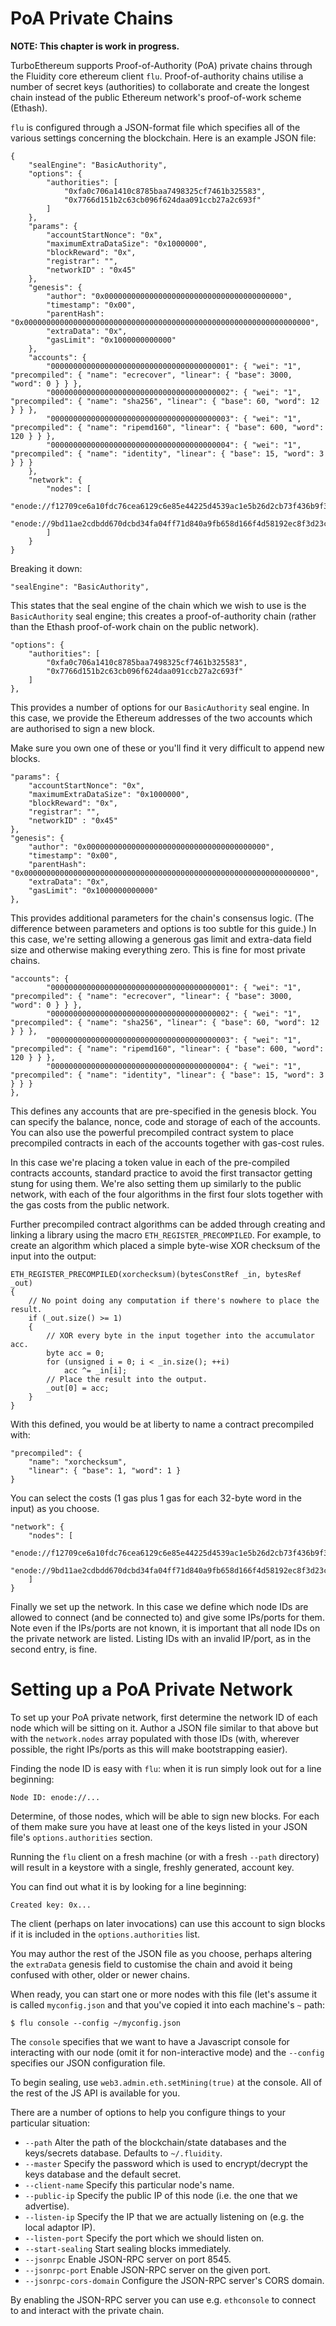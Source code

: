 # PoA Private Chains

**NOTE: This chapter is work in progress.**

TurboEthereum supports Proof-of-Authority (PoA) private chains through the Fluidity core ethereum client `flu`. Proof-of-authority chains utilise a number of secret keys (authorities) to collaborate and create the longest chain instead of the public Ethereum network's proof-of-work scheme (Ethash).

`flu` is configured through a JSON-format file which specifies all of the various settings concerning the blockchain. Here is an example JSON file:

```
{
	"sealEngine": "BasicAuthority",
	"options": {
		"authorities": [
			"0xfa0c706a1410c8785baa7498325cf7461b325583",
			"0x7766d151b2c63cb096f624daa091ccb27a2c693f"
		]
	},
	"params": {
		"accountStartNonce": "0x",
		"maximumExtraDataSize": "0x1000000",
		"blockReward": "0x",
		"registrar": "",
		"networkID" : "0x45"
	},
	"genesis": {
		"author": "0x0000000000000000000000000000000000000000",
		"timestamp": "0x00",
		"parentHash": "0x0000000000000000000000000000000000000000000000000000000000000000",
		"extraData": "0x",
		"gasLimit": "0x1000000000000"
	},
	"accounts": {
		"0000000000000000000000000000000000000001": { "wei": "1", "precompiled": { "name": "ecrecover", "linear": { "base": 3000, "word": 0 } } },
		"0000000000000000000000000000000000000002": { "wei": "1", "precompiled": { "name": "sha256", "linear": { "base": 60, "word": 12 } } },
		"0000000000000000000000000000000000000003": { "wei": "1", "precompiled": { "name": "ripemd160", "linear": { "base": 600, "word": 120 } } },
		"0000000000000000000000000000000000000004": { "wei": "1", "precompiled": { "name": "identity", "linear": { "base": 15, "word": 3 } } }
	},
	"network": {
		"nodes": [
			"enode://f12709ce6a10fdc76cea6129c6e85e44225d4539ac1e5b26d2cb73f436b9f34c2a1a623ea14a39893b10df2cdc4560e16f9db0aada9ac06b20bc4c5e5dd894c8@127.0.0.1:40401",
			"enode://9bd11ae2cdbdd670dcbd34fa04ff71d840a9fb658d166f4d58192ec8f3d23c07cda490e717d7707e37a4e193ee6cdc8d1ee45320badf3b5476d7a356e6ff9de5@127.0.0.1:40402"
		]
	}
}
```

Breaking it down:

```
"sealEngine": "BasicAuthority",
```

This states that the seal engine of the chain which we wish to use is the `BasicAuthority` seal engine; this creates a proof-of-authority chain (rather than the Ethash proof-of-work chain on the public network).

```
"options": {
	"authorities": [
		"0xfa0c706a1410c8785baa7498325cf7461b325583",
		"0x7766d151b2c63cb096f624daa091ccb27a2c693f"
	]
},
```

This provides a number of options for our `BasicAuthority` seal engine. In this case, we provide the Ethereum addresses of the two accounts which are authorised to sign a new block.

Make sure you own one of these or you'll find it very difficult to append new blocks.

```
"params": {
	"accountStartNonce": "0x",
	"maximumExtraDataSize": "0x1000000",
	"blockReward": "0x",
	"registrar": "",
	"networkID" : "0x45"
},
"genesis": {
	"author": "0x0000000000000000000000000000000000000000",
	"timestamp": "0x00",
	"parentHash": "0x0000000000000000000000000000000000000000000000000000000000000000",
	"extraData": "0x",
	"gasLimit": "0x1000000000000"
},
```

This provides additional parameters for the chain's consensus logic. (The difference between parameters and options is too subtle for this guide.) In this case, we're setting allowing a generous gas limit and extra-data field size and otherwise making everything zero. This is fine for most private chains.

```
"accounts": {
		"0000000000000000000000000000000000000001": { "wei": "1", "precompiled": { "name": "ecrecover", "linear": { "base": 3000, "word": 0 } } },
		"0000000000000000000000000000000000000002": { "wei": "1", "precompiled": { "name": "sha256", "linear": { "base": 60, "word": 12 } } },
		"0000000000000000000000000000000000000003": { "wei": "1", "precompiled": { "name": "ripemd160", "linear": { "base": 600, "word": 120 } } },
		"0000000000000000000000000000000000000004": { "wei": "1", "precompiled": { "name": "identity", "linear": { "base": 15, "word": 3 } } }
},
```

This defines any accounts that are pre-specified in the genesis block. You can specify the balance, nonce, code and storage of each of the accounts. You can also use the powerful precompiled contract system to place precompiled contracts in each of the accounts together with gas-cost rules.

In this case we're placing a token value in each of the pre-compiled contracts accounts, standard practice to avoid the first transactor getting stung for using them. We're also setting them up similarly to the public network, with each of the four algorithms in the first four slots together with the gas costs from the public network.

Further precompiled contract algorithms can be added through creating and linking a library using the macro `ETH_REGISTER_PRECOMPILED`. For example, to create an algorithm which placed a simple byte-wise XOR checksum of the input into the output:

```
ETH_REGISTER_PRECOMPILED(xorchecksum)(bytesConstRef _in, bytesRef _out)
{
    // No point doing any computation if there's nowhere to place the result.
	if (_out.size() >= 1)
	{
        // XOR every byte in the input together into the accumulator acc.
        byte acc = 0;
        for (unsigned i = 0; i < _in.size(); ++i)
            acc ^= _in[i];
        // Place the result into the output.
        _out[0] = acc;
	}
}
```

With this defined, you would be at liberty to name a contract precompiled with:

```
"precompiled": {
    "name": "xorchecksum",
    "linear": { "base": 1, "word": 1 }
}
```

You can select the costs (1 gas plus 1 gas for each 32-byte word in the input) as you choose.


```
"network": {
	"nodes": [
		"enode://f12709ce6a10fdc76cea6129c6e85e44225d4539ac1e5b26d2cb73f436b9f34c2a1a623ea14a39893b10df2cdc4560e16f9db0aada9ac06b20bc4c5e5dd894c8@127.0.0.1:40401",
		"enode://9bd11ae2cdbdd670dcbd34fa04ff71d840a9fb658d166f4d58192ec8f3d23c07cda490e717d7707e37a4e193ee6cdc8d1ee45320badf3b5476d7a356e6ff9de5@0.0.0.0:0"
	]
}
```

Finally we set up the network. In this case we define which node IDs are allowed to connect (and be connected to) and give some IPs/ports for them. Note even if the IPs/ports are not known, it is important that all node IDs on the private network are listed. Listing IDs with an invalid IP/port, as in the second entry, is fine.

# Setting up a PoA Private Network

To set up your PoA private network, first determine the network ID of each node which will be sitting on it. Author a JSON file similar to that above but with the `network.nodes` array populated with those IDs (with, wherever possible, the right IPs/ports as this will make bootstrapping easier).

Finding the node ID is easy with `flu`: when it is run simply look out for a line beginning:

```
Node ID: enode://...
```

Determine, of those nodes, which will be able to sign new blocks. For each of them make sure you have at least one of the keys listed in your JSON file's `options.authorities` section.

Running the `flu` client on a fresh machine (or with a fresh `--path` directory) will result in a keystore with a single, freshly generated, account key.

You can find out what it is by looking for a line beginning:

```
Created key: 0x...
```

The client (perhaps on later invocations) can use this account to sign blocks if it is included in the `options.authorities` list.

You may author the rest of the JSON file as you choose, perhaps altering the `extraData` genesis field to customise the chain and avoid it being confused with other, older or newer chains.

When ready, you can start one or more nodes with this file (let's assume it is called `myconfig.json` and that you've copied it into each machine's `~` path:

```
$ flu console --config ~/myconfig.json
```

The `console` specifies that we want to have a Javascript console for interacting with our node (omit it for non-interactive mode) and the `--config` specifies our JSON configuration file.

To begin sealing, use `web3.admin.eth.setMining(true)` at the console. All of the rest of the JS API is available for you.

There are a number of options to help you configure things to your particular situation:

- `--path` Alter the path of the blockchain/state databases and the keys/secrets database. Defaults to `~/.fluidity`.
- `--master` Specify the password which is used to encrypt/decrypt the keys database and the default secret.
- `--client-name` Specify this particular node's name.
- `--public-ip` Specify the public IP of this node (i.e. the one that we advertise).
- `--listen-ip` Specify the IP that we are actually listening on (e.g. the local adaptor IP).
- `--listen-port` Specify the port which we should listen on.
- `--start-sealing` Start sealing blocks immediately.
- `--jsonrpc` Enable JSON-RPC server on port 8545.
- `--jsonrpc-port` Enable JSON-RPC server on the given port.
- `--jsonrpc-cors-domain` Configure the JSON-RPC server's CORS domain.

By enabling the JSON-RPC server you can use e.g. `ethconsole` to connect to and interact with the private chain.



